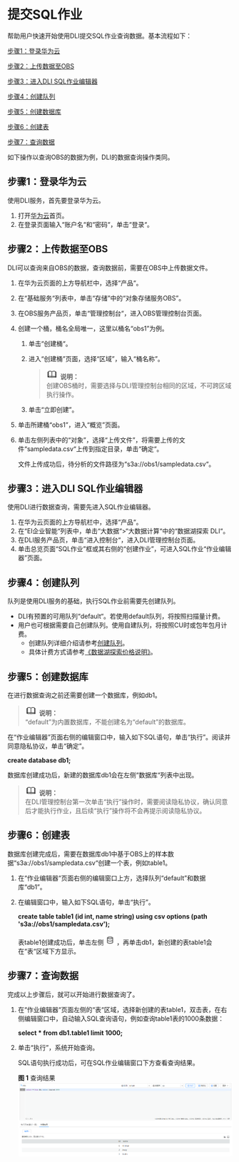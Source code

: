 # 提交SQL作业<a name="dli_01_0002"></a>

帮助用户快速开始使用DLI提交SQL作业查询数据。基本流程如下：

[步骤1：登录华为云](#section3751181910618)

[步骤2：上传数据至OBS](#section61379418181550)

[步骤3：进入DLI SQL作业编辑器](#section19012773105034)

[步骤4：创建队列](#section10742144985011)

[步骤5：创建数据库](#section21433273112656)

[步骤6：创建表](#section21590507141153)

[步骤7：查询数据](#section37788816112733)

如下操作以查询OBS的数据为例，DLI的数据查询操作类同。

## 步骤1：登录华为云<a name="section3751181910618"></a>

使用DLI服务，首先要登录华为云。

1.  打开[华为云](https://www.huaweicloud.com/)首页。
2.  在登录页面输入“账户名“和“密码“，单击“登录“。

## 步骤2：上传数据至OBS<a name="section61379418181550"></a>

DLI可以查询来自OBS的数据，查询数据前，需要在OBS中上传数据文件。

1.  在华为云页面的上方导航栏中，选择“产品“。
2.  在“基础服务“列表中，单击“存储”中的“对象存储服务OBS”。
3.  在OBS服务产品页，单击“管理控制台“，进入OBS管理控制台页面。
4.  创建一个桶，桶名全局唯一，这里以桶名“obs1”为例。
    1.  单击“创建桶“。
    2.  进入“创建桶”页面，选择“区域”，输入“桶名称”。

        >![](public_sys-resources/icon-note.gif) **说明：**   
        >创建OBS桶时，需要选择与DLI管理控制台相同的区域，不可跨区域执行操作。  

    3.  单击“立即创建”。

5.  单击所建桶“obs1”，进入“概览”页面。
6.  单击左侧列表中的“对象”，选择“上传文件”，将需要上传的文件“sampledata.csv“上传到指定目录，单击“确定“。

    文件上传成功后，待分析的文件路径为“s3a://obs1/sampledata.csv“。


## 步骤3：进入DLI SQL作业编辑器<a name="section19012773105034"></a>

使用DLI进行数据查询，需要先进入SQL作业编辑器。

1.  在华为云页面的上方导航栏中，选择“产品“。
2.  在“EI企业智能“列表中，单击“大数据“\>“大数据计算“中的“数据湖探索 DLI“。
3.  在DLI服务产品页，单击“进入控制台“，进入DLI管理控制台页面。
4.  单击总览页面“SQL作业”框或其右侧的“创建作业”，可进入SQL作业“作业编辑器”页面。

## 步骤4：创建队列<a name="section10742144985011"></a>

队列是使用DLI服务的基础，执行SQL作业前需要先创建队列。

-   DLI有预置的可用队列“default“。若使用default队列，将按照扫描量计费。
-   用户也可根据需要自己创建队列。使用自建队列，将按照CU时或包年包月计费。
    -   创建队列详细介绍请参考[创建队列](创建队列.md)。
    -   具体计费方式请参考[《数据湖探索价格说明》](https://support.huaweicloud.com/price-dli/dli_06_0000.html)。


## 步骤5：创建数据库<a name="section21433273112656"></a>

在进行数据查询之前还需要创建一个数据库，例如db1。

>![](public_sys-resources/icon-note.gif) **说明：**   
>“default”为内置数据库，不能创建名为“default”的数据库。  

在“作业编辑器”页面右侧的编辑窗口中，输入如下SQL语句，单击“执行”。阅读并同意隐私协议，单击“确定”。

**create database db1;**

数据库创建成功后，新建的数据库db1会在左侧“数据库“列表中出现。

>![](public_sys-resources/icon-note.gif) **说明：**   
>在DLI管理控制台第一次单击“执行”操作时，需要阅读隐私协议，确认同意后才能执行作业，且后续“执行”操作将不会再提示阅读隐私协议。  

## 步骤6：创建表<a name="section21590507141153"></a>

数据库创建完成后，需要在数据库db1中基于OBS上的样本数据“s3a://obs1/sampledata.csv“创建一个表，例如table1。

1.  在“作业编辑器“页面右侧的编辑窗口上方，选择队列“default”和数据库“db1”。
2.  在编辑窗口中，输入如下SQL语句，单击“执行”。

    **create table table1 \(id int, name string\) using csv options \(path 's3a://obs1/sampledata.csv'\);**

    表table1创建成功后，单击左侧![](figures/icon-数据库.png)，再单击db1，新创建的表table1会在“表“区域下方显示。


## 步骤7：查询数据<a name="section37788816112733"></a>

完成以上步骤后，就可以开始进行数据查询了。

1.  在“作业编辑器“页面左侧的“表“区域，选择新创建的表table1，双击表，在右侧编辑窗口中，自动输入SQL查询语句，例如查询table1表的1000条数据：

    **select \* from db1.table1 limit 1000;**

2.  单击“执行”，系统开始查询。

    SQL语句执行成功后，可在SQL作业编辑窗口下方查看查询结果。

    **图 1**  查询结果<a name="fig3046654105458"></a>  
    ![](figures/查询结果.png "查询结果")


